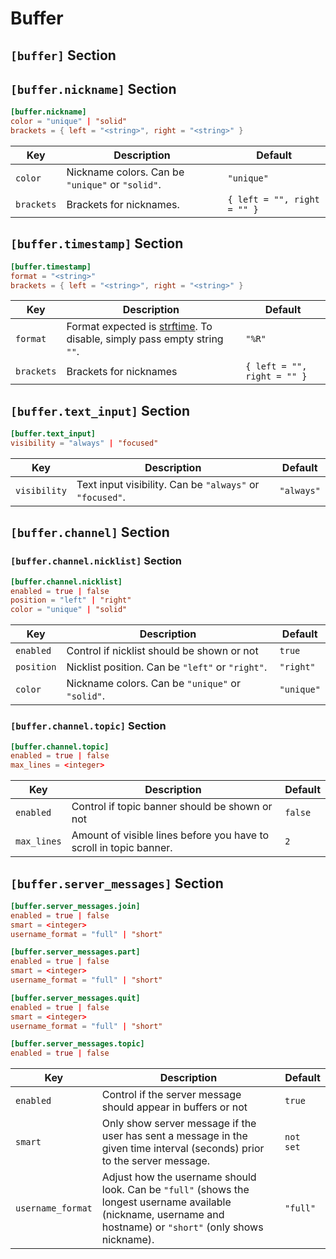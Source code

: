 # Buffer

## `[buffer]` Section

## `[buffer.nickname]` Section 

```toml
[buffer.nickname]
color = "unique" | "solid"
brackets = { left = "<string>", right = "<string>" }
```

| Key        | Description                                      | Default                     |
| ---------- | ------------------------------------------------ | --------------------------- |
| `color`    | Nickname colors. Can be `"unique"` or `"solid"`. | `"unique"`                  |
| `brackets` | Brackets for nicknames.                          | `{ left = "", right = "" }` |


## `[buffer.timestamp]` Section

```toml
[buffer.timestamp]
format = "<string>"
brackets = { left = "<string>", right = "<string>" }
```

| Key        | Description                                                                                                                                     | Default                     |
| ---------- | ----------------------------------------------------------------------------------------------------------------------------------------------- | --------------------------- |
| `format`   | Format expected is  [strftime]( https://pubs.opengroup.org/onlinepubs/007908799/xsh/strftime.html ). To disable, simply pass empty string `""`. | `"%R"`                      |
| `brackets` | Brackets for nicknames                                                                                                                          | `{ left = "", right = "" }` |

## `[buffer.text_input]` Section

```toml
[buffer.text_input]
visibility = "always" | "focused"
```

| Key          | Description                                              | Default    |
| ------------ | -------------------------------------------------------- | ---------- |
| `visibility` | Text input visibility. Can be `"always"` or `"focused"`. | `"always"` |

## `[buffer.channel]` Section

### `[buffer.channel.nicklist]` Section

```toml
[buffer.channel.nicklist]
enabled = true | false
position = "left" | "right"
color = "unique" | "solid"
```

| Key        | Description                                      | Default    |
| ---------- | ------------------------------------------------ | ---------- |
| `enabled`  | Control if nicklist should be shown or not       | `true`     |
| `position` | Nicklist position. Can be `"left"` or `"right"`. | `"right"`  |
| `color`    | Nickname colors. Can be `"unique"` or `"solid"`. | `"unique"` |

### `[buffer.channel.topic]` Section

```toml
[buffer.channel.topic]
enabled = true | false
max_lines = <integer>
```

| Key         | Description                                                        | Default |
| ----------- | ------------------------------------------------------------------ | ------- |
| `enabled`   | Control if topic banner should be shown or not                     | `false` |
| `max_lines` | Amount of visible lines before you have to scroll in topic banner. | `2`     |

## `[buffer.server_messages]` Section

```toml
[buffer.server_messages.join]
enabled = true | false
smart = <integer>
username_format = "full" | "short"
```

```toml
[buffer.server_messages.part]
enabled = true | false
smart = <integer>
username_format = "full" | "short"
```

```toml
[buffer.server_messages.quit]
enabled = true | false
smart = <integer>
username_format = "full" | "short"
```

```toml
[buffer.server_messages.topic]
enabled = true | false
```

| Key         | Description                                                        | Default |
| ----------- | ------------------------------------------------------------------ | ------- |
| `enabled`   | Control if the server message should appear in buffers or not      | `true` |
| `smart`                                                  | Only show server message if the user has sent a message in the given time interval (seconds) prior to the server message.                                        | `not set` |
| `username_format`                                        | Adjust how the username should look. Can be `"full"` (shows the longest username available (nickname, username and hostname) or `"short"` (only shows nickname). | `"full"`  |